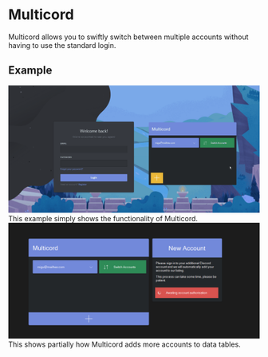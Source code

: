 # Multicord
Multicord allows you to swiftly switch between multiple accounts without having to use the standard login.
## Example
![](fgfd.gif)
This example simply shows the functionality of Multicord.
![](ttt.gif)
This shows partially how Multicord adds more accounts to data tables.